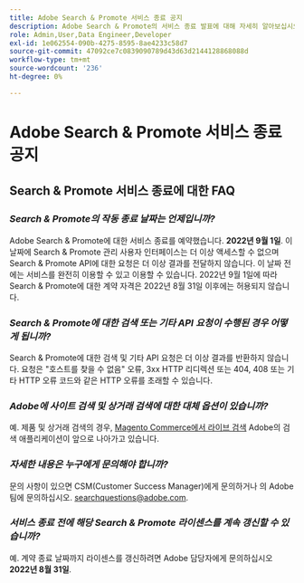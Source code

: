 ```yaml
---
title: Adobe Search & Promote 서비스 종료 공지
description: Adobe Search & Promote의 서비스 종료 발표에 대해 자세히 알아보십시오.
role: Admin,User,Data Engineer,Developer
exl-id: 1e062554-090b-4275-8595-8ae4233c58d7
source-git-commit: 47092ce7c0839090789d43d63d2144128868088d
workflow-type: tm+mt
source-wordcount: '236'
ht-degree: 0%

---
```


# Adobe Search &amp; Promote 서비스 종료 공지

## Search &amp; Promote 서비스 종료에 대한 FAQ

### **_Search &amp; Promote의 작동 종료 날짜는 언제입니까?_**

Adobe Search &amp; Promote에 대한 서비스 종료를 예약했습니다. **2022년 9월 1일**. 이 날짜에 Search &amp; Promote 관리 사용자 인터페이스는 더 이상 액세스할 수 없으며 Search &amp; Promote API에 대한 요청은 더 이상 결과를 전달하지 않습니다. 이 날짜 전에는 서비스를 완전히 이용할 수 있고 이용할 수 있습니다. 2022년 9월 1일에 따라 Search &amp; Promote에 대한 계약 자격은 2022년 8월 31일 이후에는 허용되지 않습니다.

### **_Search &amp; Promote에 대한 검색 또는 기타 API 요청이 수행된 경우 어떻게 됩니까?_**

Search &amp; Promote에 대한 검색 및 기타 API 요청은 더 이상 결과를 반환하지 않습니다. 요청은 &quot;호스트를 찾을 수 없음&quot; 오류, 3xx HTTP 리디렉션 또는 404, 408 또는 기타 HTTP 오류 코드와 같은 HTTP 오류를 초래할 수 있습니다.

### **_Adobe에 사이트 검색 및 상거래 검색에 대한 대체 옵션이 있습니까?_**

예. 제품 및 상거래 검색의 경우, [Magento Commerce에서 라이브 검색](https://devdocs.magento.com/live-search/overview.html) Adobe의 검색 애플리케이션이 앞으로 나아가고 있습니다.

<!-- ### **_Can Adobe recommend any frameworks or platforms that offer features similar to Search&Promote?_**

  Yes. If the Search&Promote feature is critical to your marketing strategy, consider the many open-source frameworks that exist to power search, including [Apache Solr](https://solr.apache.org/) and [Elastic Free and Open](https://www.elastic.co/about/free-and-open).  

  Also, both [AWS](https://aws.amazon.com/cloudsearch/) and [Microsoft® Azure](https://azure.microsoft.com/en-us/services/search/) provide cloud-native search capabilities on their respective cloud platforms. You can integrate both options into Adobe Experience Manager Sites to power site search and more. -->

### **_자세한 내용은 누구에게 문의해야 합니까?_**

문의 사항이 있으면 CSM(Customer Success Manager)에게 문의하거나 의 Adobe 팀에 문의하십시오. [searchquestions@adobe.com](mailto:searchquestions@adobe.com).

### **_서비스 종료 전에 해당 Search &amp; Promote 라이센스를 계속 갱신할 수 있습니까?_**

예. 계약 종료 날짜까지 라이센스를 갱신하려면 Adobe 담당자에게 문의하십시오 **2022년 8월 31일**.
